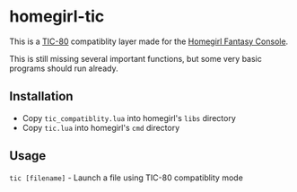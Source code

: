 # homegirl-tic
This is a [TIC-80](https://github.com/nesbox/TIC-80) compatiblity layer made for the [Homegirl Fantasy Console](https://github.com/poeticAndroid/homegirl).

This is still missing several important functions, but some very basic programs should run already.

## Installation
- Copy `tic_compatiblity.lua` into homegirl's `libs` directory
- Copy `tic.lua` into homegirl's `cmd` directory

## Usage
`tic [filename]` - Launch a file using TIC-80 compatiblity mode
